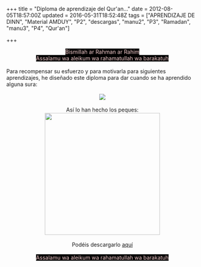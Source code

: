 +++
title = "Diploma de aprendizaje del Qur'an..."
date = 2012-08-05T18:57:00Z
updated = 2016-05-31T18:52:48Z
tags = ["APRENDIZAJE DE DINN", "Material AMDUY", "P2", "descargas", "manu2", "P3", "Ramadan", "manu3", "P4", "Qur'an"]

+++

<div dir="ltr" style="text-align: left;" trbidi="on"><div style="text-align: center;"><span style="background-color: black; color: #f4cccc;">Bismillah ar Rahman ar Rahim</span></div><div style="text-align: center;"><span style="background-color: black; color: #f4cccc;">Assalamu wa aleikum wa rahamatullah wa barakatuh</span></div><br />Para recompensar su esfuerzo y para motivarla para siguientes aprendizajes, he diseñado este diploma para dar cuando se ha aprendido alguna sura:<br /><br /><div class="separator" style="clear: both; text-align: center;"><a href="http://4.bp.blogspot.com/-Ea1XNLsX-I0/UglX1CpzbNI/AAAAAAAAFVw/nswcG0RJBRc/s1600/DSC02992.JPG" imageanchor="1" style="margin-left: 1em; margin-right: 1em;"><img border="0" src="https://4.bp.blogspot.com/-Ea1XNLsX-I0/UglX1CpzbNI/AAAAAAAAFVw/nswcG0RJBRc/s1600/DSC02992.JPG" /></a></div><br /><div class="separator" style="clear: both; text-align: center;"></div><div style="text-align: center;">Así lo han hecho los peques:</div><div class="separator" style="clear: both; text-align: center;"><a href="http://3.bp.blogspot.com/-uiixemakZLc/UglXz4Dcb4I/AAAAAAAAFVo/nK616RvcfzY/s1600/cats.jpg" imageanchor="1" style="margin-left: 1em; margin-right: 1em;"><img border="0" height="320" src="https://3.bp.blogspot.com/-uiixemakZLc/UglXz4Dcb4I/AAAAAAAAFVo/nK616RvcfzY/s320/cats.jpg" width="302" /></a></div><div class="separator" style="clear: both; text-align: center;"><br /></div><div class="separator" style="clear: both; text-align: center;">Podéis descargarlo <a href="http://www.4shared.com/office/D82J7XJ7ba/Diploma_suras.html" target="_blank">aquí</a></div><br /><div style="text-align: center;"><span style="background-color: black; color: #f4cccc;">Assalamu wa aleikum wa rahamatullah wa barakatuh</span></div><br class="Apple-interchange-newline" /></div>
